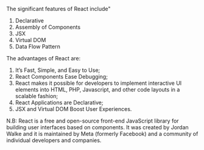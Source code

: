  The significant features of React include"
1. Declarative
2. Assembly of Components
3. JSX
4. Virtual DOM
5. Data Flow Pattern

The advantages of React are:
1. It’s Fast, Simple, and Easy to Use;
2. React Components Ease Debugging;
3. React makes it possible for developers to implement interactive UI elements into HTML, PHP, Javascript, and other code layouts in a scalable fashion;
4. React Applications are Declarative;
5. JSX and Virtual DOM Boost User Experiences.

N.B: React is a free and open-source front-end JavaScript library for building user interfaces based on components. It was created by Jordan Walke and it is maintained by Meta (formerly Facebook) and a community of individual developers and companies.
